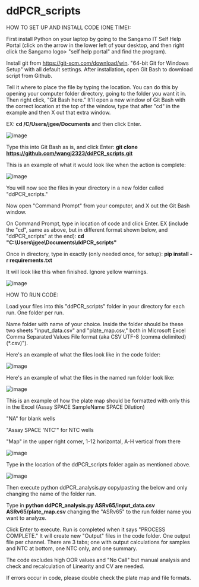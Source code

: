 # ddPCR_scripts

HOW TO SET UP AND INSTALL CODE (ONE TIME): 

First install Python on your laptop by going to the Sangamo IT Self Help Portal (click on the arrow in the lower left of your desktop, and then right click the Sangamo logo> "self help portal" and find the program).

Install git from https://git-scm.com/download/win. "64-bit Git for Windows Setup" with all default settings. After installation, open Git Bash to download script from Github.

Tell it where to place the file by typing the location. You can do this by opening your computer folder directory, going to the folder you want it in. Then right click, "Git Bash here." It'll open a new window of Git Bash with the correct location at the top of the window, type that after "cd" in the example and then X out that extra window.

EX: **cd /C/Users/jgee/Documents** and then click Enter.

![image](https://user-images.githubusercontent.com/93787873/141066932-0de89b78-0b6a-4c93-9f11-a44dee195283.png)


Type this into Git Bash as is, and click Enter: **git clone https://github.com/wangj2323/ddPCR_scripts.git**

This is an example of what it would look like when the action is complete:

![image](https://user-images.githubusercontent.com/93787873/141067261-4a4b2726-b3fe-412d-a13b-3aab9db28212.png)


You will now see the files in your directory in a new folder called "ddPCR_scripts." 

Now open "Command Prompt" from your computer, and X out the Git Bash window.

On Command Prompt, type in location of code and click Enter. EX (include the "cd", same as above, but in different format shown below, and "ddPCR_scripts" at the end):
**cd "C:\Users\jgee\Documents\ddPCR_scripts"**


Once in directory, type in exactly (only needed once, for setup):
**pip install -r requirements.txt**

It will look like this when finished. Ignore yellow warnings.

![image](https://user-images.githubusercontent.com/93787873/141069176-a1d6ee29-efa8-4b0e-bf57-7ff431b8b502.png)


HOW TO RUN CODE:

Load your files into this "ddPCR_scripts" folder in your directory for each run. One folder per run.

Name folder with name of your choice. Inside the folder should be these two sheets "input_data.csv" and "plate_map.csv," both in Microsoft Excel Comma Separated Values File format (aka CSV UTF-8 (comma delimited)(*.csv)").

Here's an example of what the files look like in the code folder:

![image](https://user-images.githubusercontent.com/93787873/140591785-3e3b7af7-345b-4695-9549-78a7aaed8f73.png)


Here's an example of what the files in the named run folder look like:

![image](https://user-images.githubusercontent.com/93787873/140591815-89218f02-ba64-4f88-9da5-f6d5d3dc116e.png)


This is an example of how the plate map should be formatted with only this in the Excel (Assay SPACE SampleName SPACE Dilution)

"NA" for blank wells

"Assay SPACE 'NTC'" for NTC wells

"Map" in the upper right corner, 1-12 horizontal, A-H vertical from there

![image](https://user-images.githubusercontent.com/93787873/140591875-5db28829-7851-4edb-a913-c2cf8a635fe2.png)

Type in the location of the ddPCR_scripts folder again as mentioned above.

![image](https://user-images.githubusercontent.com/93787873/141070746-aa72ef7b-ecf7-4d0f-b24c-6273234e6b76.png)


Then execute python ddPCR_analysis.py copy/pasting the below and only changing the name of the folder run.

Type in **python ddPCR_analysis.py ASRv65/input_data.csv ASRv65/plate_map.csv** changing the "ASRv65" to the run folder name you want to analyze.

Click Enter to execute. Run is completed when it says "PROCESS COMPLETE." It will create new "Output" files in the code folder. One output file per channel.
There are 3 tabs; one with output calculations for samples and NTC at bottom, one NTC only, and one summary.

The code excludes high OOR values and "No Call" but manual analysis and check and recalculation of Linearity and CV are needed.

If errors occur in code, please double check the plate map and file formats.



